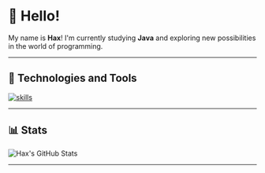 # 👋 Hello!  

My name is **Hax**! I'm currently studying **Java** and exploring new possibilities in the world of programming.  

---

## 🔧 Technologies and Tools  
[![skills](https://skillicons.dev/icons?i=java,typescript,javascript,python,html,css,tailwind,nodejs,mongodb)](https://skillicons.dev)

---

## 📊 Stats  
![Hax's GitHub Stats](https://github-readme-stats.vercel.app/api?username=haxbash&theme=discord_old_blurple&show_icons=true)

---
